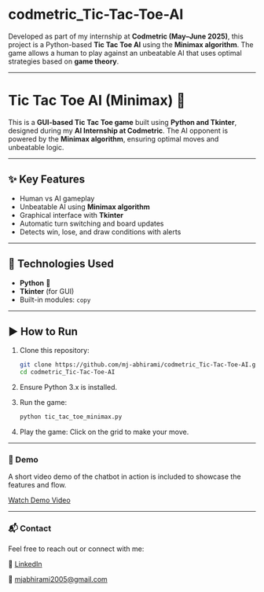 # codmetric_Tic-Tac-Toe-AI

Developed as part of my internship at **Codmetric (May–June 2025)**, this project is a Python-based **Tic Tac Toe AI** using the **Minimax algorithm**. The game allows a human to play against an unbeatable AI that uses optimal strategies based on **game theory**.

---

# Tic Tac Toe AI (Minimax) 🧠

This is a **GUI-based Tic Tac Toe game** built using **Python and Tkinter**, designed during my **AI Internship at Codmetric**. The AI opponent is powered by the **Minimax algorithm**, ensuring optimal moves and unbeatable logic.

---

## ✨ Key Features

- Human vs AI gameplay
- Unbeatable AI using **Minimax algorithm**
- Graphical interface with **Tkinter**
- Automatic turn switching and board updates
- Detects win, lose, and draw conditions with alerts

---

## 🧰 Technologies Used

- **Python** 🐍
- **Tkinter** (for GUI)
- Built-in modules: `copy`

---

## ▶️ How to Run

1. Clone this repository:

   ```bash
   git clone https://github.com/mj-abhirami/codmetric_Tic-Tac-Toe-AI.git
   cd codmetric_Tic-Tac-Toe-AI
   
2. Ensure Python 3.x is installed.

3. Run the game:

   ```bash
   python tic_tac_toe_minimax.py

4. Play the game: Click on the grid to make your move.

---

### 🎥 Demo

A short video demo of the chatbot in action is included to showcase the features and flow.

[Watch Demo Video](https://youtu.be/___5pPIuTBA)

---

### 📬 Contact

Feel free to reach out or connect with me:

🔗 [LinkedIn](https://www.linkedin.com/in/abhirami-mj)

📧 mjabhirami2005@gmail.com
